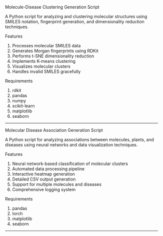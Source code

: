 
Molecule-Disease Clustering  Generation Script

A Python script for analyzing and clustering molecular structures using SMILES notation, fingerprint generation, and dimensionality reduction techniques.

Features
1. Processes molecular SMILES data
2. Generates Morgan fingerprints using RDKit
3. Performs t-SNE dimensionality reduction
4. Implements K-means clustering
5. Visualizes molecular clusters
6. Handles invalid SMILES gracefully

Requirements

1. rdkit
2. pandas
3. numpy
4. scikit-learn
5. matplotlib
6. seaborn
-------------------------------------------------------------------------------------------------------------------------------------------------------------
Molecular Disease Association Generation Script

A Python script for analyzing associations between molecules, plants, and diseases using neural networks and data visualization techniques.

Features

1. Neural network-based classification of molecular clusters
2. Automated data processing pipeline
3. Interactive heatmap generation
4. Detailed CSV output generation
5. Support for multiple molecules and diseases
6. Comprehensive logging system

Requirements

1. pandas
2. torch
3. matplotlib
4. seaborn
----------------------------------------------------------------------------------------------------------------------
